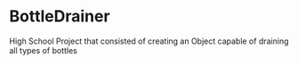 # BottleDrainer
High School Project that consisted of creating an Object capable of draining all types of bottles
